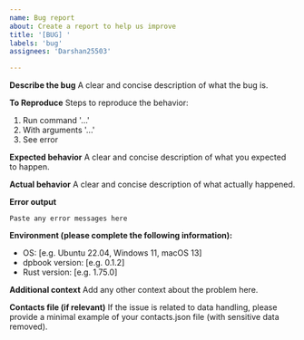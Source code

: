 ```yaml
---
name: Bug report
about: Create a report to help us improve
title: '[BUG] '
labels: 'bug'
assignees: 'Darshan25503'

---
```


**Describe the bug**
A clear and concise description of what the bug is.

**To Reproduce**
Steps to reproduce the behavior:
1. Run command '...'
2. With arguments '...'
3. See error

**Expected behavior**
A clear and concise description of what you expected to happen.

**Actual behavior**
A clear and concise description of what actually happened.

**Error output**
```
Paste any error messages here
```

**Environment (please complete the following information):**
 - OS: [e.g. Ubuntu 22.04, Windows 11, macOS 13]
 - dpbook version: [e.g. 0.1.2]
 - Rust version: [e.g. 1.75.0]

**Additional context**
Add any other context about the problem here.

**Contacts file (if relevant)**
If the issue is related to data handling, please provide a minimal example of your contacts.json file (with sensitive data removed).
